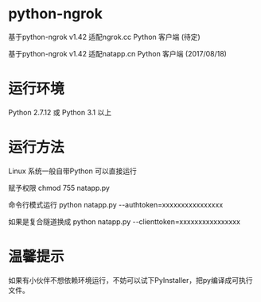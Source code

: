 # python-ngrok
基于python-ngrok v1.42 适配ngrok.cc Python 客户端 (待定)

基于python-ngrok v1.42 适配natapp.cn Python 客户端 (2017/08/18)

# 运行环境
Python 2.7.12 或 Python 3.1 以上

# 运行方法
Linux 系统一般自带Python 可以直接运行

赋予权限 chmod 755 natapp.py

命令行模式运行 python natapp.py --authtoken=xxxxxxxxxxxxxxxx

如果是复合隧道换成 python natapp.py --clienttoken=xxxxxxxxxxxxxxxx

# 温馨提示
如果有小伙伴不想依赖环境运行，不妨可以试下PyInstaller，把py编译成可执行文件。
